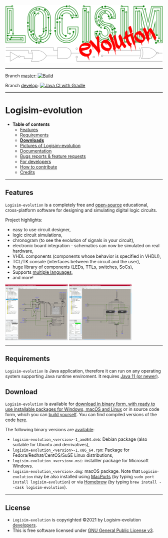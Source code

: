 [![Logisim-evolution](artwork/logisim-evolution-logo.svg)](https://github.com/logisim-evolution/logisim-evolution)

---

Branch [master](https://github.com/logisim-evolution/logisim-evolution/tree/master): [![Build](https://github.com/logisim-evolution/logisim-evolution/actions/workflows/gradle.yml/badge.svg?branch=master)](https://github.com/logisim-evolution/logisim-evolution/actions/workflows/gradle.yml)

Branch [develop](https://github.com/logisim-evolution/logisim-evolution/tree/develop): [![Java CI with Gradle](https://github.com/logisim-evolution/logisim-evolution/actions/workflows/gradle.yml/badge.svg?branch=develop)](https://github.com/logisim-evolution/logisim-evolution/actions/workflows/gradle.yml)

---

# Logisim-evolution #

* **Table of contents**
  * [Features](#features)
  * [Requirements](#requirements)
  * **[Downloads](#download)**
  * [Pictures of Logisim-evolution](docs/pics.md)
  * [Documentation](docs/docs.md)
  * [Bugs reports & feature requests](https://github.com/logisim-evolution/logisim-evolution/issues)
  * [For developers](docs/developers.md)
  * [How to contribute](docs/developers.md#how-to-contribute)
  * [Credits](docs/credits.md)

---

## Features ##

`Logisim-evolution` is a completely free and [open-source](https://github.com/logisim-evolution) educational, cross-platform
software for designing and simulating digital logic circuits.

Project highlights:

* easy to use circuit designer,
* logic circuit simulations,
* chronogram (to see the evolution of signals in your circuit),
* electronic board integration - schematics can now be simulated on real hardware,
* VHDL components (components whose behavior is specified in VHDL!),
* TCL/TK console (interfaces between the circuit and the user),
* huge library of components (LEDs, TTLs, switches, SoCs),
* Supports [multiple languages](docs/docs.md#translations),
* and more!

[![Logisim-evolution](docs/img/logisim-evolution-01-small.webp)](docs/pics.md)
[![Logisim-evolution](docs/img/logisim-evolution-02-small.webp)](docs/pics.md)

---

## Requirements ##

`Logisim-evolution` is Java application, therefore it can run on any operating system supporting Java runtime enviroment. It
requires [Java 11 (or newer)](https://www.oracle.com/java/technologies/javase-downloads.html).

## Download ###

`Logisim-evolution` is available
for [download in binary form, with ready to use installable packages for Windows, macOS and Linux]((https://github.com/logisim-evolution/logisim-evolution/releases))
or in source code form, which you can [build yourself](docs/developers.md). You can find compiled versions of the code
[here](https://github.com/logisim-evolution/logisim-evolution/releases).

The following binary versions are [available](https://github.com/logisim-evolution/logisim-evolution/releases):

* `logisim-evolution_<version>-1_amd64.deb`: Debian package (also suitable for Ubuntu and derrivatives),
* `logisim-evolution_<version>-1.x86_64.rpm`: Package for Fedora/Redhat/CentOS/SuSE Linux distributions,
* `logisim-evolution_<version>.msi`: installler package for Microsoft Windows.
* `logisim-evolution_<version>.dmg`: macOS package. Note that `Logisim-evolution` may be also installed
  using [MacPorts](https://www.macports.org/) (by typing `sudo port install logisim-evolution`)
  or via [Homebrew](https://brew.sh/) (by typing `brew install --cask logisim-evolution`).

---

## License ##

* `Logisim-evolution` is copyrighted ©2021 by Logisim-evolution [developers](docs/credits.md).
* This is free software licensed under [GNU General Public License v3](https://www.gnu.org/licenses/gpl-3.0.en.html).
